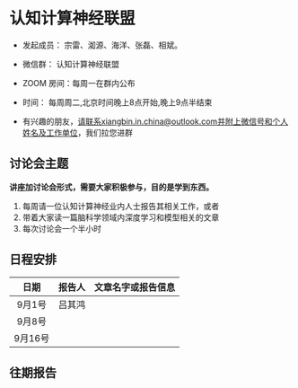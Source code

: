 # 认知计算神经联盟

* 发起成员： 宗雷、洳源、海洋、张磊、相斌。

* 微信群： 认知计算神经联盟 

* ZOOM 房间：每周一在群内公布

* 时间： 每周周二,北京时间晚上8点开始,晚上9点半结束	

* 有兴趣的朋友，请联系xiangbin.in.china@outlook.com并附上微信号和个人姓名及工作单位，我们拉您进群

## 讨论会主题
**讲座加讨论会形式，需要大家积极参与，目的是学到东西。**

1. 每周请一位认知计算神经业内人士报告其相关工作，或者
2. 带着大家读一篇脑科学领域内深度学习和模型相关的文章
3. 每次讨论会一个半小时

## 日程安排
|日期 | 报告人 | 文章名字或报告信息|
| :---: | :---: | :---: | 
| 9月1号 | 吕其鸿 |   |
| 9月8号 |   |   |   |
| 9月16号 |   |   |   |

## 往期报告

